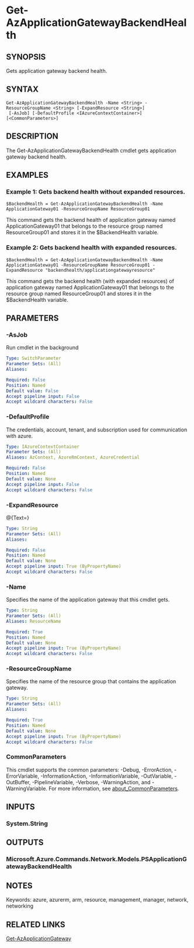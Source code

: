 ﻿---
external help file: Microsoft.Azure.PowerShell.Cmdlets.Network.dll-Help.xml
Module Name: Az.Network
online version: https://learn.microsoft.com/powershell/module/az.network/get-azapplicationgatewaybackendhealth
schema: 2.0.0
---

# Get-AzApplicationGatewayBackendHealth

## SYNOPSIS
Gets application gateway backend health.

## SYNTAX

```
Get-AzApplicationGatewayBackendHealth -Name <String> -ResourceGroupName <String> [-ExpandResource <String>]
 [-AsJob] [-DefaultProfile <IAzureContextContainer>] [<CommonParameters>]
```

## DESCRIPTION
The Get-AzApplicationGatewayBackendHealth cmdlet gets application gateway backend health.

## EXAMPLES

### Example 1: Gets backend health without expanded resources.
```
$BackendHealth = Get-AzApplicationGatewayBackendHealth -Name ApplicationGateway01 -ResourceGroupName ResourceGroup01
```

This command gets the backend health of application gateway named ApplicationGateway01 that belongs to the resource group named ResourceGroup01 and stores it in the $BackendHealth variable.

### Example 2: Gets backend health with expanded resources.
```
$BackendHealth = Get-AzApplicationGatewayBackendHealth -Name ApplicationGateway01 -ResourceGroupName ResourceGroup01 -ExpandResource "backendhealth/applicationgatewayresource"
```

This command gets the backend health (with expanded resources) of application gateway named ApplicationGateway01 that belongs to the resource group named ResourceGroup01 and stores it in the $BackendHealth variable.

## PARAMETERS

### -AsJob
Run cmdlet in the background

```yaml
Type: SwitchParameter
Parameter Sets: (All)
Aliases:

Required: False
Position: Named
Default value: False
Accept pipeline input: False
Accept wildcard characters: False
```

### -DefaultProfile
The credentials, account, tenant, and subscription used for communication with azure.

```yaml
Type: IAzureContextContainer
Parameter Sets: (All)
Aliases: AzContext, AzureRmContext, AzureCredential

Required: False
Position: Named
Default value: None
Accept pipeline input: False
Accept wildcard characters: False
```

### -ExpandResource
@{Text=}

```yaml
Type: String
Parameter Sets: (All)
Aliases:

Required: False
Position: Named
Default value: None
Accept pipeline input: True (ByPropertyName)
Accept wildcard characters: False
```

### -Name
Specifies the name of the application gateway that this cmdlet gets.

```yaml
Type: String
Parameter Sets: (All)
Aliases: ResourceName

Required: True
Position: Named
Default value: None
Accept pipeline input: True (ByPropertyName)
Accept wildcard characters: False
```

### -ResourceGroupName
Specifies the name of the resource group that contains the application gateway.

```yaml
Type: String
Parameter Sets: (All)
Aliases:

Required: True
Position: Named
Default value: None
Accept pipeline input: True (ByPropertyName)
Accept wildcard characters: False
```

### CommonParameters
This cmdlet supports the common parameters: -Debug, -ErrorAction, -ErrorVariable, -InformationAction, -InformationVariable, -OutVariable, -OutBuffer, -PipelineVariable, -Verbose, -WarningAction, and -WarningVariable. For more information, see [about_CommonParameters](http://go.microsoft.com/fwlink/?LinkID=113216).

## INPUTS

### System.String
## OUTPUTS

### Microsoft.Azure.Commands.Network.Models.PSApplicationGatewayBackendHealth
## NOTES
Keywords: azure, azurerm, arm, resource, management, manager, network, networking

## RELATED LINKS

[Get-AzApplicationGateway]()


